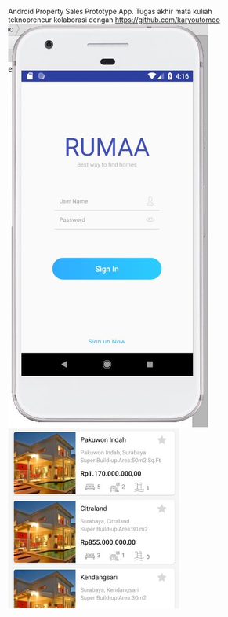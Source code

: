 Android Property Sales Prototype App.
Tugas akhir mata kuliah teknopreneur kolaborasi dengan https://github.com/karyoutomoo
![alt text](https://raw.githubusercontent.com/adamalfian/Rumaa_Tekno/master/Capture.JPG)
![alt text](https://raw.githubusercontent.com/adamalfian/Rumaa_Tekno/master/Capture2.JPG)
